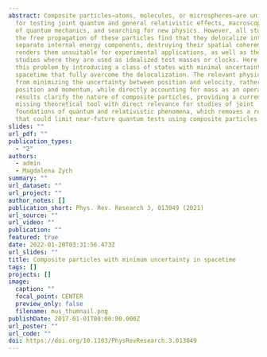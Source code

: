 ```yaml
---
abstract: Composite particles—atoms, molecules, or microspheres—are unique tools
  for testing joint quantum and general relativistic effects, macroscopic limits
  of quantum mechanics, and searching for new physics. However, all studies of
  the free propagation of these particles find that they delocalize into
  separate internal energy components, destroying their spatial coherence. This
  renders them unsuitable for experimental applications, as well as theoretical
  studies where they are used as idealized test masses or clocks. Here we solve
  this problem by introducing a class of states with minimal uncertainty in
  spacetime that fully overcome the delocalization. The relevant physics comes
  from minimizing the uncertainty between position and velocity, rather than
  position and momentum, while directly accounting for mass as an operator. Our
  results clarify the nature of composite particles, providing a currently
  missing theoretical tool with direct relevance for studies of joint
  foundations of quantum and relativistic phenomena, which removes a roadblock
  that could limit near-future quantum tests using composite particles.
slides: ""
url_pdf: ""
publication_types:
  - "2"
authors:
  - admin
  - Magdalena Zych
summary: ""
url_dataset: ""
url_project: ""
author_notes: []
publication_short: Phys. Rev. Research 3, 013049 (2021)
url_source: ""
url_video: ""
publication: ""
featured: true
date: 2022-01-20T03:31:56.473Z
url_slides: ""
title: Composite particles with minimum uncertainty in spacetime
tags: []
projects: []
image:
  caption: ""
  focal_point: CENTER
  preview_only: false
  filename: mus_thumnail.png
publishDate: 2017-01-01T00:00:00.000Z
url_poster: ""
url_code: ""
doi: https://doi.org/10.1103/PhysRevResearch.3.013049
---
```

